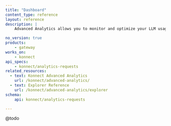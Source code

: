 ```yaml
---
title: "Dashboard"
content_type: reference
layout: reference
description: | 
    Advanced Analytics allows you to monitor and optimize your LLM usage by providing detailed insights into objects such as token consumption, costs, and latency.

no_version: true
products:
    - gateway
works_on:
    - konnect
api_specs:
    - konnect/analytics-requests
related_resources:
  - text: Konnect Advanced Analytics
    url: /konnect/advanced-analytics/
  - text: Explorer Reference
    url: /konnect/advanced-analytics/explorer
schema:
    api: konnect/analytics-requests

---
```

@todo